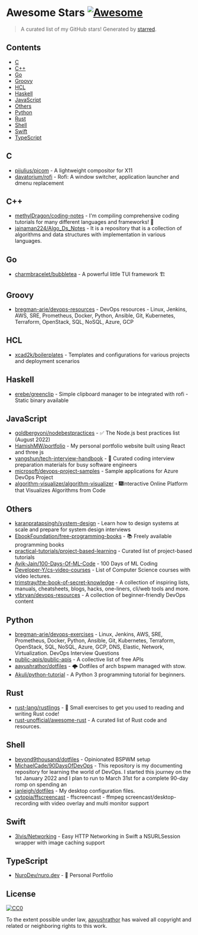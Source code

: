 <!--lint disable awesome-contributing awesome-license awesome-list-item match-punctuation no-repeat-punctuation no-undefined-references awesome-spell-check-->
# Awesome Stars [![Awesome](https://awesome.re/badge.svg)](https://github.com/sindresorhus/awesome)

> A curated list of my GitHub stars! Generated by [starred](https://github.com/maguowei/starred).

## Contents

- [C](#c)
- [C++](#c++)
- [Go](#go)
- [Groovy](#groovy)
- [HCL](#hcl)
- [Haskell](#haskell)
- [JavaScript](#javascript)
- [Others](#others)
- [Python](#python)
- [Rust](#rust)
- [Shell](#shell)
- [Swift](#swift)
- [TypeScript](#typescript)

## C 

- [pijulius/picom](https://github.com/pijulius/picom) - A lightweight compositor for X11
- [davatorium/rofi](https://github.com/davatorium/rofi) - Rofi: A window switcher, application launcher and dmenu replacement

## C++ 

- [methylDragon/coding-notes](https://github.com/methylDragon/coding-notes) - I'm compiling comprehensive coding tutorials for many different languages and frameworks! 🐲
- [jainaman224/Algo_Ds_Notes](https://github.com/jainaman224/Algo_Ds_Notes) - It is a repository that is a collection of algorithms and data structures with implementation in various languages.

## Go 

- [charmbracelet/bubbletea](https://github.com/charmbracelet/bubbletea) - A powerful little TUI framework 🏗

## Groovy 

- [bregman-arie/devops-resources](https://github.com/bregman-arie/devops-resources) - DevOps resources - Linux, Jenkins, AWS, SRE, Prometheus, Docker, Python, Ansible, Git, Kubernetes, Terraform, OpenStack, SQL, NoSQL, Azure, GCP

## HCL 

- [xcad2k/boilerplates](https://github.com/xcad2k/boilerplates) - Templates and configurations for various projects and deployment scenarios

## Haskell 

- [erebe/greenclip](https://github.com/erebe/greenclip) - Simple clipboard manager to be integrated with rofi - Static binary available

## JavaScript 

- [goldbergyoni/nodebestpractices](https://github.com/goldbergyoni/nodebestpractices) - :white_check_mark:  The Node.js best practices list (August 2022)
- [HamishMW/portfolio](https://github.com/HamishMW/portfolio) - My personal portfolio website built using React and three js
- [yangshun/tech-interview-handbook](https://github.com/yangshun/tech-interview-handbook) - 💯 Curated coding interview preparation materials for busy software engineers
- [microsoft/devops-project-samples](https://github.com/microsoft/devops-project-samples) - Sample applications for Azure DevOps Project
- [algorithm-visualizer/algorithm-visualizer](https://github.com/algorithm-visualizer/algorithm-visualizer) - :fireworks:Interactive Online Platform that Visualizes Algorithms from Code

## Others 

- [karanpratapsingh/system-design](https://github.com/karanpratapsingh/system-design) - Learn how to design systems at scale and prepare for system design interviews
- [EbookFoundation/free-programming-books](https://github.com/EbookFoundation/free-programming-books) - :books: Freely available programming books
- [practical-tutorials/project-based-learning](https://github.com/practical-tutorials/project-based-learning) - Curated list of project-based tutorials
- [Avik-Jain/100-Days-Of-ML-Code](https://github.com/Avik-Jain/100-Days-Of-ML-Code) - 100 Days of ML Coding
- [Developer-Y/cs-video-courses](https://github.com/Developer-Y/cs-video-courses) - List of Computer Science courses with video lectures.
- [trimstray/the-book-of-secret-knowledge](https://github.com/trimstray/the-book-of-secret-knowledge) - A collection of inspiring lists, manuals, cheatsheets, blogs, hacks, one-liners, cli/web tools and more.
- [ytbryan/devops-resources](https://github.com/ytbryan/devops-resources) - A collection of beginner-friendly DevOps content

## Python 

- [bregman-arie/devops-exercises](https://github.com/bregman-arie/devops-exercises) - Linux, Jenkins, AWS, SRE, Prometheus, Docker, Python, Ansible, Git, Kubernetes, Terraform, OpenStack, SQL, NoSQL, Azure, GCP, DNS, Elastic, Network, Virtualization. DevOps Interview Questions
- [public-apis/public-apis](https://github.com/public-apis/public-apis) - A collective list of free APIs
- [aayushrathor/dotfiles](https://github.com/aayushrathor/dotfiles) - 🌩 Dotfiles of arch bspwm managed with stow.
- [Akuli/python-tutorial](https://github.com/Akuli/python-tutorial) - A Python 3 programming tutorial for beginners.

## Rust 

- [rust-lang/rustlings](https://github.com/rust-lang/rustlings) - :crab: Small exercises to get you used to reading and writing Rust code!
- [rust-unofficial/awesome-rust](https://github.com/rust-unofficial/awesome-rust) - A curated list of Rust code and resources.

## Shell 

- [beyond9thousand/dotfiles](https://github.com/beyond9thousand/dotfiles) - Opinionated BSPWM setup
- [MichaelCade/90DaysOfDevOps](https://github.com/MichaelCade/90DaysOfDevOps) - This repository is my documenting repository for learning the world of DevOps. I started this journey on the 1st January 2022 and I plan to run to March 31st for a complete 90-day romp on spending an 
- [janleigh/dotfiles](https://github.com/janleigh/dotfiles) - My desktop configuration files.
- [cytopia/ffscreencast](https://github.com/cytopia/ffscreencast) - ffscreencast - ffmpeg screencast/desktop-recording with video overlay and multi monitor support

## Swift 

- [3lvis/Networking](https://github.com/3lvis/Networking) - Easy HTTP Networking in Swift a NSURLSession wrapper with image caching support

## TypeScript 

- [NuroDev/nuro.dev](https://github.com/NuroDev/nuro.dev) - 🌿  Personal Portfolio


## License

[![CC0](http://mirrors.creativecommons.org/presskit/buttons/88x31/svg/cc-zero.svg)](https://creativecommons.org/publicdomain/zero/1.0/)

To the extent possible under law, [aayushrathor](https://github.com/aayushrathor) has waived all copyright and related or neighboring rights to this work.

